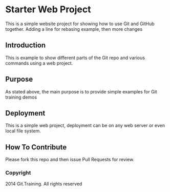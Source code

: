 # Starter Web Project

This is a simple website project for showing how to use Git and GitHub together. Adding a line for rebasing example, then more changes

## Introduction

This is example to show different parts of the Git repo and various commands using a web project.

## Purpose

As stated above, the main purpose is to provide simple examples for Git training demos

## Deployment

This is a simple web project, deployment can be on any web server or even local file system.

## How To Contribute

Please fork this repo and then issue Pull Requests for review.

### Copyright
2014 Git.Training. All rights reserved